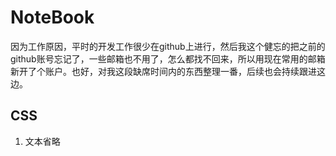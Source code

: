 # NoteBook

因为工作原因，平时的开发工作很少在github上进行，然后我这个健忘的把之前的github账号忘记了，一些邮箱也不用了，怎么都找不回来，所以用现在常用的邮箱新开了个账户。也好，对我这段缺席时间内的东西整理一番，后续也会持续跟进这边。

## CSS
1. 文本省略
